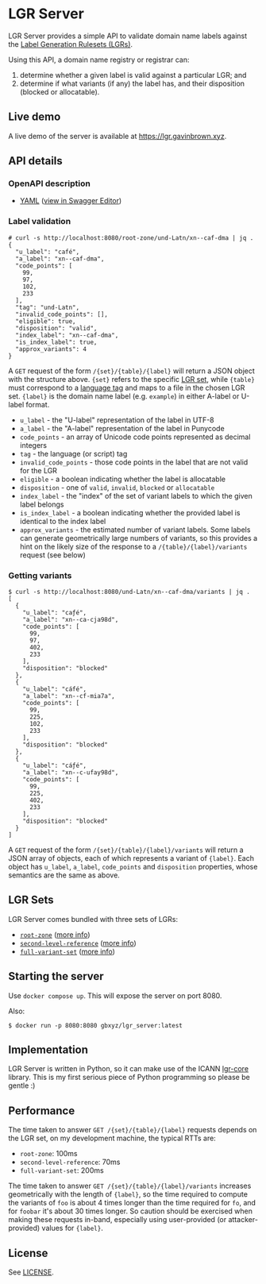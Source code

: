 # LGR Server

LGR Server provides a simple API to validate domain name labels against the [Label Generation Rulesets (LGRs)](https://www.rfc-editor.org/rfc/rfc8228.html).

Using this API, a domain name registry or registrar can:

1. determine whether a given label is valid against a particular LGR; and
2. determine if what variants (if any) the label has, and their disposition (blocked or allocatable).

## Live demo

A live demo of the server is available at <https://lgr.gavinbrown.xyz>.

## API details

### OpenAPI description

* [YAML](openapi.yaml) ([view in Swagger Editor](https://editor-next.swagger.io/?url=https://raw.githubusercontent.com/gbxyz/lgr_server/refs/heads/main/openapi.yaml))

### Label validation

```
# curl -s http://localhost:8080/root-zone/und-Latn/xn--caf-dma | jq .
{
  "u_label": "café",
  "a_label": "xn--caf-dma",
  "code_points": [
    99,
    97,
    102,
    233
  ],
  "tag": "und-Latn",
  "invalid_code_points": [],
  "eligible": true,
  "disposition": "valid",
  "index_label": "xn--caf-dma",
  "is_index_label": true,
  "approx_variants": 4
}
```

A `GET` request of the form `/{set}/{table}/{label}` will return a JSON object with the structure above. `{set}` refers to the specific [LGR set](lgrs/), while `{table}` must correspond to a [language tag](https://datatracker.ietf.org/doc/html/rfc5646) and maps to a file in the chosen LGR set. `{label}` is the domain name label (e.g. `example`) in either A-label or U-label format.

* `u_label` - the "U-label" representation of the label in UTF-8
* `a_label` - the "A-label" representation of the label in Punycode
* `code_points` - an array of Unicode code points represented as decimal integers
* `tag` - the language (or script) tag
* `invalid_code_points` - those code points in the label that are not valid for the LGR
* `eligible` - a boolean indicating whether the label is allocatable
* `disposition` - one of `valid`, `invalid`, `blocked` or `allocatable`
* `index_label` - the "index" of the set of variant labels to which the given label belongs
* `is_index_label` - a boolean indicating whether the provided label is identical to the index label
* `approx_variants` - the estimated number of variant labels. Some labels can generate geometrically large numbers of variants, so this provides a hint on the likely size of the response to a `/{table}/{label}/variants` request (see below)

### Getting variants

```
$ curl -s http://localhost:8080/und-Latn/xn--caf-dma/variants | jq .
[
  {
    "u_label": "caƒé",
    "a_label": "xn--ca-cja98d",
    "code_points": [
      99,
      97,
      402,
      233
    ],
    "disposition": "blocked"
  },
  {
    "u_label": "cáfé",
    "a_label": "xn--cf-mia7a",
    "code_points": [
      99,
      225,
      102,
      233
    ],
    "disposition": "blocked"
  },
  {
    "u_label": "cáƒé",
    "a_label": "xn--c-ufay98d",
    "code_points": [
      99,
      225,
      402,
      233
    ],
    "disposition": "blocked"
  }
]
```

A `GET` request of the form `/{set}/{table}/{label}/variants` will return a JSON array of objects, each of which represents a variant of `{label}`. Each object has `u_label`, `a_label`, `code_points` and `disposition` properties, whose semantics are the same as above.

## LGR Sets

LGR Server comes bundled with three sets of LGRs:

* [`root-zone`](lgrs/root-zone) ([more info](https://www.icann.org/resources/pages/root-zone-lgr-2015-06-21-en))
* [`second-level-reference`](lgrs/second-level-reference) ([more info](https://www.icann.org/en/contracted-parties/registry-operators/second-level-reference-label-generation-rules-21-06-2015-en))
* [`full-variant-set`](lgrs/full-variant-set) ([more info](https://newgtldprogram.icann.org/en/application-rounds/round2/rsp/full-variant-set-lgrs))

## Starting the server

Use `docker compose up`. This will expose the server on port 8080.

Also:

```
$ docker run -p 8080:8080 gbxyz/lgr_server:latest
```

## Implementation

LGR Server is written in Python, so it can make use of the ICANN [lgr-core](https://github.com/icann/lgr-core) library. This is my first serious piece of Python programming so please be gentle :)

## Performance

The time taken to answer `GET /{set}/{table}/{label}` requests depends on the LGR set, on my development machine, the typical RTTs are:

* `root-zone`: 100ms
* `second-level-reference`: 70ms
* `full-variant-set`: 200ms

The time taken to answer `GET /{set}/{table}/{label}/variants` increases geometrically with the length of `{label}`, so the time required to compute the variants of `foo` is about 4 times longer than the time required for `fo`, and for `foobar` it's about 30 times longer. So caution should be exercised when making these requests in-band, especially using user-provided (or attacker-provided) values for `{label}`.

## License

See [LICENSE](LICENSE).
